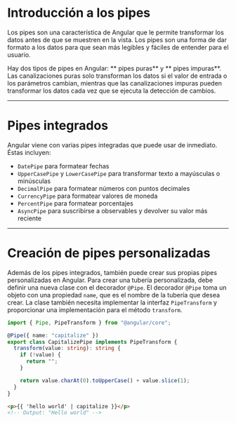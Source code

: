 # **Introducción a los pipes**

Los pipes son una característica de Angular que le permite transformar los datos antes de que se muestren en la vista. Los pipes son una forma de dar formato a los datos para que sean más legibles y fáciles de entender para el usuario.

Hay dos tipos de pipes en Angular: ** pipes puras** y ** pipes impuras**. Las canalizaciones puras solo transforman los datos si el valor de entrada o los parámetros cambian, mientras que las canalizaciones impuras pueden transformar los datos cada vez que se ejecuta la detección de cambios.

---

# **Pipes integrados**

Angular viene con varias pipes integradas que puede usar de inmediato. Éstas incluyen:

- `DatePipe` para formatear fechas
- `UpperCasePipe` y `LowerCasePipe` para transformar texto a mayúsculas o minúsculas
- `DecimalPipe` para formatear números con puntos decimales
- `CurrencyPipe` para formatear valores de moneda
- `PercentPipe` para formatear porcentajes
- `AsyncPipe` para suscribirse a observables y devolver su valor más reciente

---

# **Creación de pipes personalizadas**

Además de los pipes integrados, también puede crear sus propias pipes personalizadas en Angular. Para crear una tubería personalizada, debe definir una nueva clase con el decorador `@Pipe`. El decorador `@Pipe` toma un objeto con una propiedad `name`, que es el nombre de la tubería que desea crear. La clase también necesita implementar la interfaz `PipeTransform` y proporcionar una implementación para el método `transform`.

```typescript
import { Pipe, PipeTransform } from "@angular/core";

@Pipe({ name: "capitalize" })
export class CapitalizePipe implements PipeTransform {
  transform(value: string): string {
    if (!value) {
      return "";
    }

    return value.charAt(0).toUpperCase() + value.slice(1);
  }
}
```

```html
<p>{{ 'hello world' | capitalize }}</p>
<!-- Output: "Hello world" -->
```
